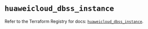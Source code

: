 # `huaweicloud_dbss_instance`

Refer to the Terraform Registry for docs: [`huaweicloud_dbss_instance`](https://registry.terraform.io/providers/huaweicloud/huaweicloud/1.71.1/docs/resources/dbss_instance).
